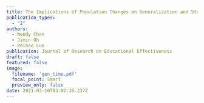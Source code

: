```yaml
---
title: The Implications of Population Changes on Generalization and Study Design
publication_types:
  - "2"
authors:
  - Wendy Chan
  - Jimin Oh
  - Peihao Luo
publication: Journal of Research on Educational Effectiveness
draft: false
featured: false
image:
  filename: 'gen_time.pdf'
  focal_point: Smart
  preview_only: false
date: 2021-03-10T03:02:35.237Z
---
```

